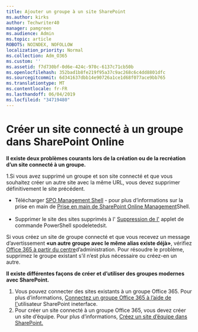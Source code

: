 ```yaml
---
title: Ajouter un groupe à un site SharePoint
ms.author: kirks
author: Techwriter40
manager: pamgreen
ms.audience: Admin
ms.topic: article
ROBOTS: NOINDEX, NOFOLLOW
localization_priority: Normal
ms.collection: Adm_O365
ms.custom: ''
ms.assetid: f7d730bf-0d6e-424c-970c-6137c71cb50b
ms.openlocfilehash: 352bad1b8fe219f95a37c9ac268c6c4dd8801dfc
ms.sourcegitcommit: 6d341637dbb14e90726a1ce1d68f077ace9bb765
ms.translationtype: MT
ms.contentlocale: fr-FR
ms.lasthandoff: 06/04/2019
ms.locfileid: "34719480"
---
```

# <a name="create-group-connected-site-in-sharepoint-online"></a>Créer un site connecté à un groupe dans SharePoint Online

<p><strong>Il existe deux problèmes courants lors de la création ou de la recréation d’un site connecté à un groupe.&nbsp;</strong></p>  <p>1.Si vous avez supprimé un groupe et son site connecté et que vous souhaitez créer un autre site avec la même URL, vous devez supprimer définitivement le site précédent.</p>  <ul>  <li>Télécharger <a title="SPO Management Shell" href="https://support.office.com/en-ie/article/introduction-to-the-sharepoint-online-management-shell-c16941c3-19b4-4710-8056-34c034493429">SPO Management Shell</a> - pour plus d’informations sur la prise en main de <a title="PowerShell, voir Getting Started with SharePoint Online Management Shell" href="https://docs.microsoft.com/en-us/powershell/module/sharepoint-online/remove-sposite?view=sharepoint-ps">Prise en main de SharePoint Online Management</a>Shell. <br /><br /></li>  <li>Supprimer le site des sites supprimés à l' <a title="aide de la spodeletedsit" href="https://docs.microsoft.com/en-us/powershell/module/sharepoint-online/remove-sposite?view=sharepoint-ps">Suppression de l'</a> applet de commande PowerShell spodeletedsit.</li>  </ul>  <p>Si vous créez un site de groupe connecté et que vous recevez un message d’avertissement <strong>«un autre groupe avec le même alias existe déjà»</strong>, vérifiez <a title="les groupes existants à partir du centre d’administration de Microsoft Office 365" href="https://admin.microsoft.com/Adminportal/Home?source=applauncher#/groups">Office 365 à partir du centre</a>d’administration. Pour résoudre le problème, supprimez le groupe existant s’il n’est plus nécessaire ou créez-en un autre.&nbsp;</p>  <p><strong>Il existe différentes façons de créer et d’utiliser des groupes modernes avec SharePoint.&nbsp;</strong></p>  <ol>  <li>Vous pouvez connecter des sites existants à un groupe Office 365. Pour plus d’informations, <a title="consultez la rubrique Connect an Office 365 Group using the SharePoint User ineterface" href="https://docs.microsoft.com/en-us/sharepoint/dev/transform/modernize-connect-to-office365-group#connect-an-office-365-group-using-the-sharepoint-user-interface">Connectez un groupe Office 365 à l’aide de l'</a>utilisateur SharePoint ineterface.</li>  <li>Pour créer un site connecté à un groupe Office 365, vous devez créer un site d’équipe. Pour plus d’informations, <a title="consultez la rubrique créer un site d’équipe dans SharePoint" href="https://support.office.com/en-us/article/create-a-team-site-in-sharepoint-ef10c1e7-15f3-42a3-98aa-b5972711777d">Créez un site d’équipe dans SharePoint.</a></li>  </ol>

